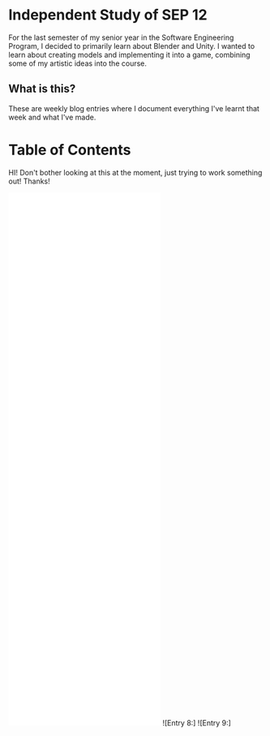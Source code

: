 <h1>Independent Study of SEP 12</h1>
For the last semester of my senior year in the Software Engineering Program, I decided to primarily learn about Blender and Unity. I wanted to learn about creating models and implementing it into a game, combining some of my artistic ideas into the course.

<h2>What is this?</h2>
These are weekly blog entries where I document everything I've learnt that week and what I've made.

<h1>Table of Contents</h1>
HI! Don't bother looking at this at the moment, just trying to work something out! Thanks!

![Entry 1: Introduction](week1.md)
![Entry 2: Tinkering](week2.md)
![Entry 3: Blender: It's fun](week3.md)
![Entry 4: Modelling and Rigging](week4.md)
![Entry 5: Sculpting](week5.md)
![Entry 6: Rendering and Exporting](week6.md)
![Entry 7: Exporting Blender Files!](week7.md)
![Entry 8:]
![Entry 9:]
